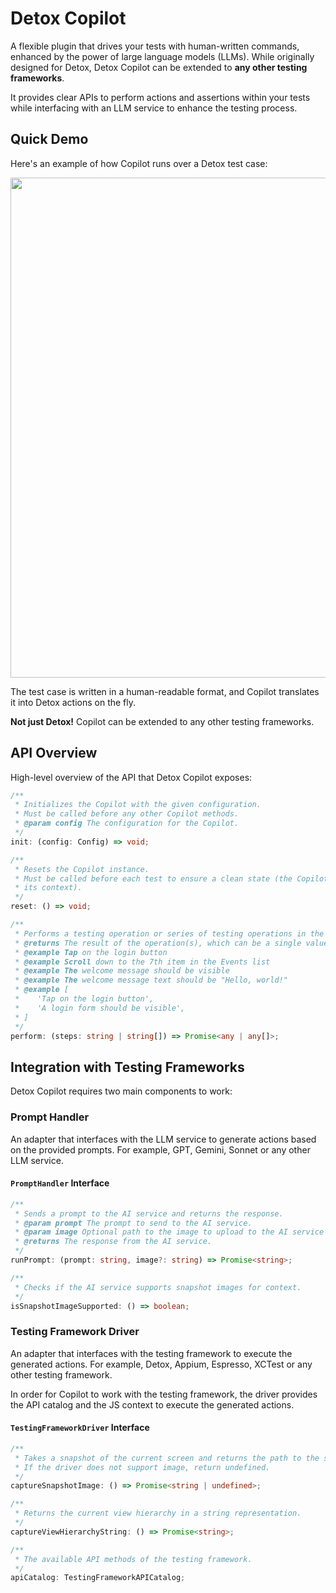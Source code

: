 # Detox Copilot

A flexible plugin that drives your tests with human-written commands, enhanced by the power of large language models (LLMs).
While originally designed for Detox, Detox Copilot can be extended to **any other testing frameworks**.

It provides clear APIs to perform actions and assertions within your tests while interfacing with an LLM service to enhance the testing process.

## Quick Demo

Here's an example of how Copilot runs over a Detox test case:

<img src="copilot-demo.gif" width="800">

The test case is written in a human-readable format, and Copilot translates it into Detox actions on the fly.

**Not just Detox!** Copilot can be extended to any other testing frameworks.

## API Overview

High-level overview of the API that Detox Copilot exposes:

```typescript
/**
 * Initializes the Copilot with the given configuration.
 * Must be called before any other Copilot methods.
 * @param config The configuration for the Copilot.
 */
init: (config: Config) => void;

/**
 * Resets the Copilot instance.
 * Must be called before each test to ensure a clean state (the Copilot uses the operations history as part of
 * its context).
 */
reset: () => void;

/**
 * Performs a testing operation or series of testing operations in the app based on the given `steps`.
 * @returns The result of the operation(s), which can be a single value or an array of values for each step.
 * @example Tap on the login button
 * @example Scroll down to the 7th item in the Events list
 * @example The welcome message should be visible
 * @example The welcome message text should be "Hello, world!"
 * @example [
 *    'Tap on the login button',
 *    'A login form should be visible',
 * ]
 */
perform: (steps: string | string[]) => Promise<any | any[]>;
```

## Integration with Testing Frameworks

Detox Copilot requires two main components to work:

### **Prompt Handler**

An adapter that interfaces with the LLM service to generate actions based on the provided prompts. For example, GPT, Gemini, Sonnet or any other LLM service.

#### `PromptHandler` Interface

```typescript
/**
 * Sends a prompt to the AI service and returns the response.
 * @param prompt The prompt to send to the AI service.
 * @param image Optional path to the image to upload to the AI service that captures the current UI state.
 * @returns The response from the AI service.
 */
runPrompt: (prompt: string, image?: string) => Promise<string>;

/**
 * Checks if the AI service supports snapshot images for context.
 */
isSnapshotImageSupported: () => boolean;
```

### Testing Framework Driver

An adapter that interfaces with the testing framework to execute the generated actions. For example, Detox, Appium, Espresso, XCTest or any other testing framework.

In order for Copilot to work with the testing framework, the driver provides the API catalog and the JS context to execute the generated actions.

#### `TestingFrameworkDriver` Interface

```typescript
/**
 * Takes a snapshot of the current screen and returns the path to the saved image.
 * If the driver does not support image, return undefined.
 */
captureSnapshotImage: () => Promise<string | undefined>;

/**
 * Returns the current view hierarchy in a string representation.
 */
captureViewHierarchyString: () => Promise<string>;

/**
 * The available API methods of the testing framework.
 */
apiCatalog: TestingFrameworkAPICatalog;
```

